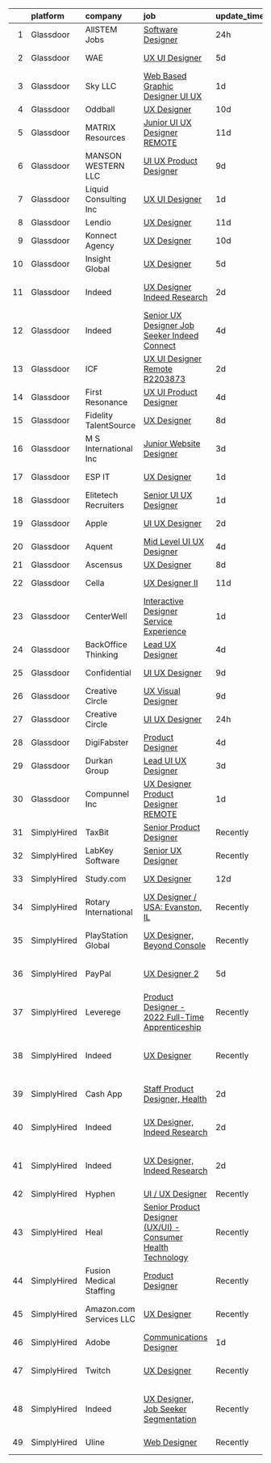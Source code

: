 

|    | platform    | company                 | job                                                                                                                                                                                                                                                                                                                                                                                                                                                                                                                                                                                                                                                                                                                                                                                                                                                                                                                                                                                                                                                                                                                                                                                                                                                                                                    | update_time   | location                       |
|---:|:------------|:------------------------|:-------------------------------------------------------------------------------------------------------------------------------------------------------------------------------------------------------------------------------------------------------------------------------------------------------------------------------------------------------------------------------------------------------------------------------------------------------------------------------------------------------------------------------------------------------------------------------------------------------------------------------------------------------------------------------------------------------------------------------------------------------------------------------------------------------------------------------------------------------------------------------------------------------------------------------------------------------------------------------------------------------------------------------------------------------------------------------------------------------------------------------------------------------------------------------------------------------------------------------------------------------------------------------------------------------|:--------------|:-------------------------------|
|  1 | Glassdoor   | AllSTEM   Jobs          | [Software Designer](https://www.glassdoor.com/partner/jobListing.htm?pos=108&ao=1110586&s=58&guid=00000182bf2ce76ea1a3184add1c7dc2&src=GD_JOB_AD&t=SR&vt=w&ea=1&cs=1_eeedd84d&cb=1661064767722&jobListingId=1008082479858&cpc=5D10E799EF7E9049&jrtk=3-0-1gavippt0joq4801-1gavipptfirmi800-0483b93bf6ca39c3--6NYlbfkN0AiZrMnqxUjvkrH1BfCsd59OntStyTxBw0I9DVEtrwMU_CPwukuZS-PU30XwDJvq-xV3dqZLk_kshAhf0oerW0ZSL8_heeLWa9YWLqdOBH7b99KeeBV9aHml50OYk1cKQJJVnOWn4CppYqT28xxCCydYja8xvKGri4oedUTj9zKCSSnmhPOIvxLk30CW9p3uhAd032GFPUpjslRC3L_-P2f5SEAHsT0ThXUiSd1v2SGZfIncKCR3EHIk9DTGWp-kJ21eTIzJ2TNs1XbKS80i-weQDmh3WUncYulJ3Um7odwpV2flCGXouL2J6t1EyOnAq3uss0pk0s2Kv2c2lrJ-qCqd3z8j-zhG24zT7VCiljxTQpQDMDxrSng4OeSoWCzd_ZOmi0pLFGSJaKVX8ZkqHFoz1kA3g6psOeRf8Isa1BupHsfiM6ohfqNJgXU6KSAYw0R_Od0wU_zdQ_IYbzjb8Yju-VI90ssuLKyjaJ3nmsy0-Jq22gCZEdyZANC4e_bckyE5NwN1lMKrww5CIf7RYuv)                                                                                                                                                                                                                                                                                                                                                                                                                           | 24h           | San Diego, CA                  |
|  2 | Glassdoor   | WAE                     | [UX UI Designer](https://www.glassdoor.com/partner/jobListing.htm?pos=110&ao=1110586&s=58&guid=00000182bf2ce76ea1a3184add1c7dc2&src=GD_JOB_AD&t=SR&vt=w&ea=1&cs=1_98f0e430&cb=1661064767723&jobListingId=1008071569353&cpc=F4CC4721A073827F&jrtk=3-0-1gavippt0joq4801-1gavipptfirmi800-6911699f14f7299b--6NYlbfkN0Bl9QJxqCZcWcAyXa034HOvbvet4oZucNDN581_ynRfl1w4Z2vSbYLN9J-8UY_LNbigfVgf7rLsZLZhP8JLW-j1J1fPfhutS-AJo4xdbvcNNY_Of7F3E0_8M2DnWvfsBL9D2vuWh9ZMJdjpL0ryj9tSIDe6iLz56nPC9JZDAzcRuAtLwtMBc-5dNFrDTUo_JEpsSp2MfPdN68GV8OKnTlxZAYpKIQ5UyPOp0SiIW9Jx2HicSqSvosxOKLWJVWtTxk6XHMU6OXRLF7jC8cPxbk3Hg2gzwcPseSQY7-I9YiP2noIq3PiFl_Pjoni2DFkVk0ERBMlTCc7rOOVs2-OSflCyV7MudVMsZfnt-LoUaq8tYwUBY6eyFmnlQI9BybeDwl8jEYztfBv8S-llOjqcjU90aSdLu9VQmB1Hbr0CDZSoQtwBIHjNlQU7UVqZgqMHu0_i0zHK9Wko6sRnnUXZ2v0m17O60DxTKLFbgzzZbdf1QueT3F9KbLPfUEcaoh9lWBCRwG_x8WtZyQ%3D%3D)                                                                                                                                                                                                                                                                                                                                                                                                                                  | 5d            | Rochester, NY                  |
|  3 | Glassdoor   | Sky LLC                 | [Web Based Graphic Designer UI UX](https://www.glassdoor.com/partner/jobListing.htm?pos=101&ao=1110586&s=58&guid=00000182bf2ce76ea1a3184add1c7dc2&src=GD_JOB_AD&t=SR&vt=w&ea=1&cs=1_0f6d4973&cb=1661064767721&jobListingId=1008081663058&cpc=334ABAF5D42DC775&jrtk=3-0-1gavippt0joq4801-1gavipptfirmi800-ba9f1eb9d6ffa551--6NYlbfkN0AS3oPsAAmCngCu4U51_2RxXyfS7TdWOFtWPOafNW52IzSReWxrra4i2b9QfbeYCuB6i4T9yU4LK8VO2xL3_B5mCmOeiPxkm45OHw9JfXqU9pTODq4TGksdVqzWm0_2Efm3abo7cBqC6QZ0V5JVmQmDSOLrstVHaoZEby-L7pVcCXgi0tJwS4uMbeaG15t6P0xqjgcQtH9dW8v8ttyf-R_aiGctyRfckOdMaSk4SFL6GVHQs3S8f0U_LWjrsrFf1hj2SZ5tglEk3Ftp_RPW8hatA2jUV37MSsLs4M-nlNRVnd2MJUVY5tVkSX74q7u5e5joUgJ0UKaOthMJ5xSq8ber3iTdvAno1Fk3eU2X6TVFzJAh4bvl1rORq7OpBe3R8V4Oe4GT8QvW5jH3d7kLkDSPvpPSn6Q4IVjR-FSshzN50ghaDg4T-OvyFub8r4aR3vuJJMbPGAiJCq0KdZrIVhuL5qyqmy17zl0ItcEeyUeycteV3IHECKbVeCVZHJl9zcI%3D)                                                                                                                                                                                                                                                                                                                                                                                                                              | 1d            | Remote                         |
|  4 | Glassdoor   | Oddball                 | [UX Designer](https://www.glassdoor.com/partner/jobListing.htm?pos=106&ao=1110586&s=58&guid=00000182bf2ce76ea1a3184add1c7dc2&src=GD_JOB_AD&t=SR&vt=w&ea=1&cs=1_7c92c0d6&cb=1661064767722&jobListingId=1008065550748&cpc=036CEF58F9688075&jrtk=3-0-1gavippt0joq4801-1gavipptfirmi800-13a53b514d376306--6NYlbfkN0DziAWqLD5XV9TlwCv7ToMcEMGvo4Y0raIGKY7Wg0KrL3iGx5yGQHVpqcwrH9QCqcIn6oJl25_MGg_osxpx4uNaq9xXD3FGBjmBsJ9oWYNFeW9KjNwwlEIO1ycXpO1bypm5bsoa8-TPq5q4RC-KmjUN-AvNciVI0QPCmdJBQznJb3H82UpKN-dvarcR4msHSuB0MXbF8Lbc50wGnnCTK1k2t4StkTIEoU7W9MRotYI3RvmlvMHlJ85dn1yTyV1vvW6ufx5rDYm4j9UJwFrRLlYjuxBdKcF5eKHaeQgPolnquJOgQMWY38tNhgKVIPeRqZph3iEy7N4foo1A9563L0UTStUpPJ3ye7DFNAtfG8GAsivqPQe-tRLFpW13ysTuulhy6eMmMyYjnyiN3pNIIp_7VgxrTOof0h1XRs67jWM0fh6WXxorGzbS_F97-V-VG8JXmYAnXWclTExXQcIpJvE2_3cFEtEwkfyZKRXlloI56olPjqX9rR2f)                                                                                                                                                                                                                                                                                                                                                                                                                                                                 | 10d           | Remote                         |
|  5 | Glassdoor   | MATRIX Resources        | [Junior UI   UX Designer   REMOTE](https://www.glassdoor.com/partner/jobListing.htm?pos=123&ao=1110586&s=58&guid=00000182bf2ce76ea1a3184add1c7dc2&src=GD_JOB_AD&t=SR&vt=w&ea=1&cs=1_de14daa3&cb=1661064767725&jobListingId=1008063613141&cpc=A65DF3A704A48F9B&jrtk=3-0-1gavippt0joq4801-1gavipptfirmi800-93ed54646864d401--6NYlbfkN0De5ppvndiyxA0pMSLQzOe_j9Mra0KF_8EhxTxOKXtZIfhM20E97mGJ28x3XA14Fw347YOZu9H1TW3cLCgiKdU9XDBC-yui81Ij8BUAH8nl8ee4EJiqTqxlFfbk3D2KluRYfYu0o-hUQvrSDoDGqUIsSNBqgrVpxZuBg9O-U62m1upbkFW5Gvtm1BlyQL41WLnU-4zWYM7jURtRjtkhPsIKbHbu3AeyzfYhoN-88_matLVtmzzbMAJkAsf-3mGXe8S198I6eirxsLFahxN7VPOU9CUbpKE7dIt6yqZeaWbXt1iztA9Mof2Zcz2LZd7JTiBs36hoCQbPoBn_d4yJ8YXLe2-IJ6UbXNf1ahCQWthTRBmCKnEVDtRyPUSpDGbrReZb45dg4CMmQAEy5wYHGRiJcmGlm7-mr6CUzXs0N1pTfdJiX1vRzEJX7IIU1coLFoRPxCFcxgPeuSo6kAATgdFhAN6GQD9phSauEHWiaFZDvatOz1CmtXnPlS7b4aprph17w9BEl_LiCKpj332HbsfsG5vyd7GI1cUTcg5XyxBtBQ%3D%3D)                                                                                                                                                                                                                                                                                                                                                                                | 11d           | Naperville, IL                 |
|  6 | Glassdoor   | MANSON WESTERN LLC      | [UI UX Product Designer](https://www.glassdoor.com/partner/jobListing.htm?pos=112&ao=1110586&s=58&guid=00000182bf2ce76ea1a3184add1c7dc2&src=GD_JOB_AD&t=SR&vt=w&ea=1&cs=1_f9619dd4&cb=1661064767723&jobListingId=1008067754530&cpc=AF02A54CD0F60729&jrtk=3-0-1gavippt0joq4801-1gavipptfirmi800-dfafc802d366770b--6NYlbfkN0CDuvr61fPbkBRmOc7wEo8zVc7w3kfgpjsKNZ1BUbVXalRmJ2XNUwJ8hZTKappHxTIZlemehZwBG1YfjQk1nQOzWBxzm05QITisXo5i49RquIqCmSooMOvgOmwJq2c7Lfc_JCmImBOY2aBIlAhcy16MopHfGe9fPRUMtGrGU-DkgL-EytyDZFjjsEyxbRhmdos4gCPafS2A_yg1xOorUm78aNBA6ODHt8ebNNj3-3NnHgKYdDNxxINIAa66iNiR_TbiNnFPBO5TlqwC9H6LPM5sm2pos8QCp1UCFw5kXRKAtgbILDuPTQsL5fa90-_sU8TA4i7pv_wZRUe-pBAbqqtl5Na8sL_AzbzXVzpEDXcu-fgYGkbNFV4M8li2FZgP9jNM_t2MMinKGFh9LuPG9_9d5Bx_2ctJfmI41woFvTktkA7pCigCQCvYakzP22z4v2gBNKfyKIufKaEI50ZuJkLqi_CXJLxwk0D1-gDSWe9WOH-By6pSGJeggtV8s6plHhdBVcPJ7UUe-3d1GwqYDEc7G9CLPKb0Ljj6atZnZG_bbAL9dKO23Yvx_2oryGgh-PtZAiMd-oXmxjPeQYG7XwuXYWIiwxD01ZTkiKZa8OtcyRpcJJpSr2a1uMQX86Ka8OdYbMrtP_ACkYMN8fLNLkuWMdowNjgp24Tg_28TlV-sND9dcqjKrI-QMvwfz1SIkw9mR_uLQn-zkzsm7VHXnAVvm_tCo2xT6XSq6qLLd2YbWkb0ml1_gr5kjEcmkfS6u8o%3D)                                                                                                                                                                        | 9d            | Torrance, CA                   |
|  7 | Glassdoor   | Liquid Consulting Inc   | [UX UI Designer](https://www.glassdoor.com/partner/jobListing.htm?pos=120&ao=1110586&s=58&guid=00000182bf2ce76ea1a3184add1c7dc2&src=GD_JOB_AD&t=SR&vt=w&ea=1&cs=1_24fed391&cb=1661064767724&jobListingId=1008081807163&cpc=D3E44275D43A938E&jrtk=3-0-1gavippt0joq4801-1gavipptfirmi800-f7ab5a56276dd664--6NYlbfkN0BuX9N1mPFpvrC_QDnbEBKfHMwVDgoorjupKhIwPC0-xdtIJeu3jgLtiEC4R3jG4jVqCnyOBOVojNl7yWiy1QXJXMdUKhmw4JbuSz8SHjRh5SKk2cSBKQWlK32MPAmjkPDnmjQ8ThcxRoY41QrMROB_ImXv4tNi5ncRi2-cC0XszOLyit7YGB4K0FpgCPAyC0V_IMkSUDcItLlwaArN7IxvIiA-LXd_gUahRk1rw8gt-TuHOYtszIfpXHPA1DTZxSTxak4Kj8p6p5VZq9RiHYCy0W5oYvM44MfJb6yTrGR6klwt5ONDyyhAwNRX2gqKrzmSNWhjZFwUDG6RZPSxZJQ5V4AefcoKeBQQubLjUNzXxqltSWhYJmfWxWVMzqT3tnPR3cpgHo-aZmPp26LnOtGLjbt4i4KZBO_gsX2H7-s6QdX3iwwU445kbtp49O2e99XEXN2gC6Y6Z-vD5qs2koIAVLIngFmF1v8di6GPoiLb0oO0VWyCmTeo)                                                                                                                                                                                                                                                                                                                                                                                                                                                              | 1d            | Sanford, FL                    |
|  8 | Glassdoor   | Lendio                  | [UX Designer](https://www.glassdoor.com/partner/jobListing.htm?pos=103&ao=1110586&s=58&guid=00000182bf2ce76ea1a3184add1c7dc2&src=GD_JOB_AD&t=SR&vt=w&ea=1&cs=1_7ffec75d&cb=1661064767722&jobListingId=1008063542925&cpc=9FCFC59387E3FBF4&jrtk=3-0-1gavippt0joq4801-1gavipptfirmi800-a6cf33f0da7aa4ab--6NYlbfkN0DeDTa8A5XXaP3hF5RUeGNUidlMB_lbQpEViSkLjPD18H4tnerHt4majvAAfyJrokhbXvatFXVw-Z_JJ4Q9pLj-hnrVK8uKuSnv5vvZvQV8dgHtf_LwYcQ66ho1cgvat75PWBUsuNN3nGAYgPZI1m-hlPHpuHTMp3a7gX3bplL-O_1icY7v_BGwJEDAFnLsDEjH7XkHK55utigFf1L1aBz3iUxv0i1SXBubrGdcX-I7TCFkejrPKz0CVjRi6hbFhAwa1q0En8I9yoxzzhHUfYLjEAZaVPzSi0Yl3l2N7XknDzcINV3Kmjk2mWS5loXHGUFs57onEsKhoAAFLeBjZ9pR9e0CItzaOEwuxJ9hpua5XNS1m-dGfHAyjygkpadgTfTW05wG8xWbGnD-iW8lQfNWhRzx-mVii4XO-kymK7i0iRUc9SFSdMApOxiboL7EkQFv035-4EFYhdPNFUbYCP4rEhIBZWqkTtXMtwaeArAifkn43eyr7ET_nvD68YLK2kmyBEc3pJYLGRI_KK8tRz_ksOHv_tWJFW_Mb3DTG9Nw_Bgk5WYzerp0V2OuIom2qcI2dr2KknR6wHN4rCYFHueLxtHkvfJvA1ROdqIWN0onoA%3D%3D)                                                                                                                                                                                                                                                                                                                                     | 11d           | Lehi, UT                       |
|  9 | Glassdoor   | Konnect Agency          | [UX Designer](https://www.glassdoor.com/partner/jobListing.htm?pos=104&ao=1110586&s=58&guid=00000182bf2ce76ea1a3184add1c7dc2&src=GD_JOB_AD&t=SR&vt=w&ea=1&cs=1_8896f27a&cb=1661064767722&jobListingId=1008064930082&cpc=BA15C3E50D27FFE8&jrtk=3-0-1gavippt0joq4801-1gavipptfirmi800-dc02b4f70544bdc2--6NYlbfkN0A-7AasZqH9Qn1Anb5-SGr1cEoKuvdHr_Nh2LwbaEhTGDPwrk31wGzsRusojOHg9Xx7Dh2ZCr8VFGXvIHx5-2sqcFB44Ik97kPjnXtKWEpUpISqjB2sbArCsAsID1ta0fnFl44hx67TjN5R8bTK05EN0qPl108XJpMmlJteIS_zm6elyNbTp4x9v-WeEONkQ2GSCqOd8KyNc7Eb4kqMecQL9lGiDRn9fs-ju4B-ZF8C5-HJplFFt-RotIb2ZQK9syc8IRijk635S9n81Fs2z2oDK15yocOI-Fp25o2pJffSINzER6xO3G_36tfAAgaG9rfNwh-kYJWxYct30HahGOoGjJwRobXcF1dW2y1IRHLIHlJQNU3CtxxIMqzPuiE5A3aqCUHqxkgCg1S6UtNzJNsqxJfLkGkaiDao7KjY77E8ci9V5ZRFMvQLHKI7gBgjD3TPzhaIgW3uio3fexSGZ9bI0H_F39A2caoWTT5HCa093CtgKCd7o_JZ)                                                                                                                                                                                                                                                                                                                                                                                                                                                                 | 10d           | Remote                         |
| 10 | Glassdoor   | Insight Global          | [UX Designer](https://www.glassdoor.com/partner/jobListing.htm?pos=129&ao=1110586&s=58&guid=00000182bf2ce76ea1a3184add1c7dc2&src=GD_JOB_AD&t=SR&vt=w&ea=1&cs=1_7b28ac8f&cb=1661064767725&jobListingId=1008071900463&cpc=334ABAF5D42DC775&jrtk=3-0-1gavippt0joq4801-1gavipptfirmi800-0acf532522283112--6NYlbfkN0BKkHZu3wF05EeDimN_p6sYpKCMArvwa95YdH7UpkaBCobj99dZAfyuabIV-dEThHV-qfOUH0BDh06ZcBAp_9BHR8GPV76LqD_PsUbbhhyTt_PRdZWwL7ZjSC2CJT_ypPG8D2u7BECsx-SITkhy0j1tYiZVrlUuIOkIJxVKrdSv9ydN2LOr2ntEnHm5qIpVSSlw0xwIrRp7481HJrXiHGFmlGJ2p5qDIul-xIXhL14so6mOD1DfmaCKIJfiI1JSiKngRB29KU7sAheLjTje8vK3u6-2Oue6QHtknHP5o3ESis7QubyjIMBgj61yYejbs3r3DEC9-TeMq0sWvbUwwCvYzJuc-C4fJf4tJQ6HBNqfn-6c0aCla5NuhX6tuer4DcUMcJd9EK_hKT-Zsy42YFx-5o5FaG7cQ-_jCNjYNVTZIzN6029EQQwWTU6HewS78GqMjmy3lWH6_GG1Q4uJAgG4HBc1N0CzNdrfOHE9lQ8bw7SLPR64IXlu)                                                                                                                                                                                                                                                                                                                                                                                                                                                                 | 5d            | Remote                         |
| 11 | Glassdoor   | Indeed                  | [UX Designer  Indeed Research](https://www.glassdoor.com/partner/jobListing.htm?pos=107&ao=1110586&s=58&guid=00000182bf2ce76ea1a3184add1c7dc2&src=GD_JOB_AD&t=SR&vt=w&cs=1_3359f0d7&cb=1661064767722&jobListingId=1008078754331&cpc=FB7E4A1762AE5BEC&jrtk=3-0-1gavippt0joq4801-1gavipptfirmi800-f079e87ae7e9ca05--6NYlbfkN0CiRNM7CVr8YueLFKlzwbFWI0o7IjV438l4sVrvKZ0flpURU_mqoI8EbsK64YRr3OARUP61HXq6ewxmXwO2_ICvR5Wd-q5gy1ntIy2ZOm0axFQRgYEJ8fmJe1we47ydkdgpmnPI8h9IzMllxg--bixVRQ4SfLJicWpHcKFlCZ7QTOyorWhJpYA3Y7DaZJymGIswfa4sTjNVhAkNI97S9MCC9H8Udsydjx85kWksbAazkdlFtQM9lMyhcqoa0qYNhVHJrM9T9KBZIGMO4EcYgm5fpqVOL-EHfzYnZUoZwrKg_WDFSMIaMkVO3dSDlx1rLU5nanqKpZHJBVfB9cLEy51rdBX2rTwClEuDHm29W7XbPfg0zjWnuBDReevsaunbpCM2--acrLowLu_Hpnku4a32hwi6cqRrm2AR3S-kYuW1dVuClaNPsjnRZiA8N0Mbnfky2oUGPOaQfw21LF6M4oHgpqnwGIG4bjnCkohC2yAE7c1ytK-26D5LZrGKV1qlnlfUCO3ch0Nc3SfTuU-Rbx73PvkEefUayKu2Mb_7s2m75g%3D%3D)                                                                                                                                                                                                                                                                                                                                                                                         | 2d            | San Francisco, CA              |
| 12 | Glassdoor   | Indeed                  | [Senior UX Designer  Job Seeker  Indeed Connect](https://www.glassdoor.com/partner/jobListing.htm?pos=114&ao=1110586&s=58&guid=00000182bf2ce76ea1a3184add1c7dc2&src=GD_JOB_AD&t=SR&vt=w&cs=1_0daa441e&cb=1661064767723&jobListingId=1008074303249&cpc=47CFDC01B3F81FAC&jrtk=3-0-1gavippt0joq4801-1gavipptfirmi800-549c5b38f6e4a0e3--6NYlbfkN0CiRNM7CVr8YueLFKlzwbFWI0o7IjV438l4sVrvKZ0flpURU_mqoI8EbsK64YRr3ODcEx1klXdpM9JKlRoHs3fkXqD83nRTBeXgPKXX3UD2f-ZkgywxfN3FJmop45_JI7GpmpttUXw7uicfbHeA0v1uYUaXm8cNYRrJBAcvJjDBPHbp499l5r-T04r0Ey9qioUW8K2GuO5GYG41wyN9VECVxw7E2cYCVXQQbtmxznzWWwnLvSjTYPmHKSZNlTnc_KVgz4frJKEEUq3hGJwFKc_FRjG92ubEy6XTZNAKn-kaDqGHJ3CWqHRz6KT2WpFMj1Ox-MtwgPt7Hv2zUtE9rbHo_cqH2cRXHtfZC1yTzSzbedGaewFZ7WghTtWzlS0PdxLjwVWkljB-aMHJOmDEx6bbEaasvqKeYRPaDHswIkfH9Ns2mQ2DX8X0ofZXLbNUNJ50d77-fMq03RgWQsKILQ2OlQMF69iqNprnrGqY0c4fcMsnKdRUGR87LP0BrM_DNND7YtrmXi0JU3IVw27vgfeV)                                                                                                                                                                                                                                                                                                                                                                                                   | 4d            | San Francisco, CA              |
| 13 | Glassdoor   | ICF                     | [UX UI Designer   Remote  R2203873 ](https://www.glassdoor.com/partner/jobListing.htm?pos=105&ao=1110586&s=58&guid=00000182bf2ce76ea1a3184add1c7dc2&src=GD_JOB_AD&t=SR&vt=w&ea=1&cs=1_3e716222&cb=1661064767722&jobListingId=1008078989093&cpc=56C4EA4A1A191A49&jrtk=3-0-1gavippt0joq4801-1gavipptfirmi800-b516ebbcace7f166--6NYlbfkN0DSYylACSg1DQGEyO4cxxwKRDBdzsQD8Ezqb3xaeFD8w4o2dn6uKYBvSUUltmrhMpeYpFOnDtp6ZbUKc_4wB9-1lIrmVGsrhR89mVdeaDHFXZo30w0ODU-FSGg37KS1G0yvNE-vD0--OoettTDrSkbRy4ry0h13vJQkJD6BVXqKkdhRNVNE0TjfS-HTpMqhwIK5MIu0BvBoF9nnQLsrpnoDwR8yLgd4Nb3vewhJNR4_STk2dmOTtdANcr_w9hmzsFY2e1_hewKdXuRjvT7CQx-VA9Jbe9rzThT4qCSWixUno-buvP6ShF5jzbFldnxNR-gHqFFtGhODDyDmCo2XZoZBM1Laogk7nHDyysJ_G-6zCvBTWpIrzwYdMIc2fNTOjKPUlJAP1Omj5TSGqXA9qvjPmJsNklK15l20eLR1CA-bVjArSnj_7pfqC7pIsv7o88eKSeg7QBq3O9AaQQhp0vjBPemsWqn6NYxvEJFDJnMgEeQaNj68WknqlJmoLUOsJefSM4hsu6I9W53Z51-ARYOg)                                                                                                                                                                                                                                                                                                                                                                                                          | 2d            | Remote                         |
| 14 | Glassdoor   | First Resonance         | [UX UI Product Designer](https://www.glassdoor.com/partner/jobListing.htm?pos=128&ao=1110586&s=58&guid=00000182bf2ce76ea1a3184add1c7dc2&src=GD_JOB_AD&t=SR&vt=w&ea=1&cs=1_1127fb0c&cb=1661064767725&jobListingId=1008073633770&cpc=4050D81B60456B41&jrtk=3-0-1gavippt0joq4801-1gavipptfirmi800-45a1e9b2fa0f0f98--6NYlbfkN0A67EbyqQZ2m7633xFuWhEzGHB4JWu7JYf7ZqKJexKnq-ewtEJ0iRSzNpebqvhoIpdb03KCrojhJnEvqOB-r9fr7Ydf0eKQOaScApv75GSj-XgdoSIBLxU7NgNg5yIze3MBoo_oCIvJ8ElDlZjZqUDa2RFmrCrbfBS8wXuJ4jjcFin0dfamKsRszTaw71lgKIEKQfRydJc8BiuKkVyZJ0BzU-LW13nrpxb0Ouz1Eq-BQR5omc6QKd9VEzX6J1QwWYCJDy5YQO73t_DLHsc0EuNosu1KCuUEsJVj2LRxRRD-pUdrH6LkqCPAa8V3YD2E9AG6vIK1CptZRAgb50E5fWETLAbD1VuzBc5j1rflPu9Ps86FFmdp3zhCnzzg9wUVJYN_9yjwXdIdj15SNp5t8mYUwbcCY2iJ3GL_9WFOdgbQxqjc-h4ow4sNO0ffCcgzalZBRB1tTnXt-hhMYXdDxptOls977RVyCMotSQ9PazzWb3e1TyfQNiSs3gdavATqetpLBbsM6jx-vw%3D%3D)                                                                                                                                                                                                                                                                                                                                                                                                                          | 4d            | Los Angeles, CA                |
| 15 | Glassdoor   | Fidelity TalentSource   | [UX Designer](https://www.glassdoor.com/partner/jobListing.htm?pos=115&ao=1110586&s=58&guid=00000182bf2ce76ea1a3184add1c7dc2&src=GD_JOB_AD&t=SR&vt=w&cs=1_65dfab5e&cb=1661064767723&jobListingId=1008068173821&cpc=10100C7693495614&jrtk=3-0-1gavippt0joq4801-1gavipptfirmi800-85c652f73852ce7d--6NYlbfkN0AoYXfdOe7El6-Ykny_IbMrQLc_ftZ75MJybi-dJXWXjsCzoyCJRRBVlF9fO0cfHB9s2-ubJ7LyTkkxMVGdI9ZyBTLpbLwHd60iIvtaqGPD8tqqxcaOh8h_pq7FM93aEnVENiFnonrkhIN38z-s_uCuHC8H22pCLKwhx3AZtDUDdDcxJA2EXTOuRALlB3fQKrMp2C5OChEm4hwUBuZjrj9Qi0Z-Gu58mgv_SwQ770Sg-xJ9Px_e_OJZTPKcUPtwzzwvUFbT5fJ8D7O1-k-nxF1NjwBE2PRXvRmjFviyEPAwvoBsnh-Z1OUwlIc-pWwOJwdsiESAXDJInzqcnj8SMYjhtABSWkIGR4k9bAHRZeeaBKgWiZ4mq-BGtZ0vPtbsYF0Sz_IC0iXpyD-sfkV636kdziQLx4PC3KsTt8sifeeMaKoi4GRY2tMsSJi-2d0KSu-nChN7AG55rLpezPKIPET-TQVs6l0U4uLahE65LOCkB8ksg1lX4UYK8MnDWhn1ptQ%3D)                                                                                                                                                                                                                                                                                                                                                                                                                                                        | 8d            | Smithfield, RI                 |
| 16 | Glassdoor   | M S International  Inc  | [Junior Website Designer](https://www.glassdoor.com/partner/jobListing.htm?pos=113&ao=1110586&s=58&guid=00000182bf2ce76ea1a3184add1c7dc2&src=GD_JOB_AD&t=SR&vt=w&ea=1&cs=1_7149e214&cb=1661064767723&jobListingId=1008076344614&cpc=A356F292FF34F670&jrtk=3-0-1gavippt0joq4801-1gavipptfirmi800-0cdeb1e93820ea3b--6NYlbfkN0Agvv2PNrG4fo17wRjtZaDfm_r31jTH_nsFWftIhApXGNfkzB-0xlDOpFGDjaoTkELdz_ocnpU_q83d42tEL11bC-gek6fd3ZtJ1kVJ1gN-Wyk_ASHSN6tAnID4dCZIduiFVsbuazI75ZKxA_RqFjheHRtjhndEITHL8htmG7CP8UA7h5XoFVRa-1Ix9T4YiSUHXuCNR1qeG5VST8sy39BPszVPy2Img1BvYwC0ki2iLZxZG6KoPMX10YknchMfKR_SMisAgZhTyd0N7T07AJXUyVYuYeCzq1UbPLR9f2_ExZok8VKVt0nVRN_AHWl0qxcA7xMwuQhaaRRkT2ETAqnzhDBJl1NcYt-TU-rP0yjgI6Vjwm21HmpHHOnM52whKYRqxRQadaTSNvrX0PP1FLXWTFPp7acLHeXB1vkrJav1PbnneykEee8CYZDYzCSkhowITvKwRsp9s4RdDzWRvmMD1GJguzeF_CXCWzgaCaKAMxSZlA_fcMgC0e9rTeMoGGxf90FSMqkcPQ%3D%3D)                                                                                                                                                                                                                                                                                                                                                                                                                         | 3d            | Atlanta, GA                    |
| 17 | Glassdoor   | ESP IT                  | [UX Designer](https://www.glassdoor.com/partner/jobListing.htm?pos=122&ao=1110586&s=58&guid=00000182bf2ce76ea1a3184add1c7dc2&src=GD_JOB_AD&t=SR&vt=w&ea=1&cs=1_4f2eb170&cb=1661064767724&jobListingId=1008081262230&cpc=235F38378B0CF412&jrtk=3-0-1gavippt0joq4801-1gavipptfirmi800-9cf2ea9a75d6bb2f--6NYlbfkN0AARxRr_EUdOibJ9cfro25N2qhWWm4uJ3jiBN2q8G7T5P8WVrHsRMoMTnRJiJWyiSriQRAYh7PE9gdFKythGOfjMdQQnh6aUGg2N2g-GJAVnuN65LwaLZBFC5tmrXSmRcTbgWZs4QGlbBivpmV7wCLE51bmZqjZfBJhlNS5r7EGlmgEsFYGVMBOV76obYsvEMYRIxLCNy0sKlhh4Og4co8LB-cPtYFXD1BKXYuXEstYdVp9aGsBry6LfbGrNsJ9ADkVvcDG2JxzMbepS_v4SVvlu1lTSqHihZ7fmkzEOLrtQTX1ZynRygU6kEJKzL55JHgN5ez0TIDqVUl76jW3wLHczie1SleiENpo-176OKWljFodZx_mkIxs0CW-pU8NnGljILES-42ckDY0M5BJNPJDAZ88Q4VWzeLur6PGotR0mK9w2yvWn7x-DuXSxmZPduIxwTFiIgOCgw_XcWZ_L84KX9k_V1PvVShEL8-rq50BNbt7Vp7dNSgU5MPDtiFF0dt0kr1PiX6QtaN70hTBmLpxky2-LpJAdS0%3D)                                                                                                                                                                                                                                                                                                                                                                                                                   | 1d            | Bloomington, MN                |
| 18 | Glassdoor   | Elitetech Recruiters    | [Senior UI UX Designer](https://www.glassdoor.com/partner/jobListing.htm?pos=117&ao=1110586&s=58&guid=00000182bf2ce76ea1a3184add1c7dc2&src=GD_JOB_AD&t=SR&vt=w&ea=1&cs=1_aeb6124a&cb=1661064767724&jobListingId=1008081241942&cpc=F4EED0218A761C36&jrtk=3-0-1gavippt0joq4801-1gavipptfirmi800-5f5fec2870d43fe9--6NYlbfkN0AW31Gic_wabho8Nv_ZbQc2hA2cevYtvDlbW5VVZvB7_on6M4fVqf_U4xZByv8wRAzDJauNrz4_Sm4cEZiGZPauC1YHk2eBPymVyZYultETAPWWlD21nDZP-ss3txUdRNftsS9CJ3T_lj3hL8vtDa-FcVuj4g9BQOhnrZeePHZ6l-eRtpugPfXJ_T0ornNyIMFvLYtH-YLRIxaPZtcmXGr4H1IUCtUwg1axHgfcPj57aAN6DoJOoJTF4kUGJGgzz29ASTF2f1KThU9_HSMyq42ITkWspzvQdrRRmWTTR7qEetgF9rww_OqWIkc3q9wCzDEarflZ9GiMTfHTZDp4g7bWgp2IfSIcyxXdO3PoFOtcsGa-x_ckXdZU3P_A0Iek4l9uFh1SBvlvXmfEmHFMFgrqFif6d0DlrEzz_acOgF_w7HJ87ZrxQ2i1Sh3oir8dQQY3k5uDHRRovvqE1R34KGc2VD5L8DYU50UzqgFEO7X7bQg9nUdJbvG89A0q6BEFsZI%3D)                                                                                                                                                                                                                                                                                                                                                                                                                                         | 1d            | Remote                         |
| 19 | Glassdoor   | Apple                   | [UI   UX Designer](https://www.glassdoor.com/partner/jobListing.htm?pos=127&ao=1110586&s=58&guid=00000182bf2ce76ea1a3184add1c7dc2&src=GD_JOB_AD&t=SR&vt=w&cs=1_7b65429a&cb=1661064767725&jobListingId=1008078787075&cpc=F41FEAB56D215062&jrtk=3-0-1gavippt0joq4801-1gavipptfirmi800-42f118951879b051--6NYlbfkN0BvKrLyj5gPmtZO9T8euul8TCxuuKNOtzRJOomxnwSEodTz2Bc-sPZl5OJ9R4TJsNeHYhrugG-GuHqQxA4XymeaX0vxwiBRkm0nXG2bzwJoLtia4j8rRJVPi5PAfL4q5QnXiGzPugzDTOlh_oDEI-Sl30BP6H-JT1iOqJwU3vO6YMqaaw9p3mZbyLNBoHS4IeiYLs0nz7_RBfswjIFER6_VjLo609p0aMBs6lkeBVZxQrcmVdJf2-5vgCmg6ogwhD6Ap3lajklvOronC1Ucwlb-8_Wa7yVJ4rS4fbnWZvlQ4aK-0F-4_gC48DR8yTGUEt9DDdCnP-WX2ZPFzx5hFvJOc9GH88q57_xXRrXvpezg8Xr0QPevE7yM_fksqn6k6N4GDRrAaNd198v9QhcGbSV0wM9OWGEyBbZ7-9j3wTrO2e8TvrDv8vDvFmAfw9DxO3HYnMu7MZTnzEJ-JaydlxEqXyjADQt96j-CVfZrmlgAjlhkjIbNnT0MqTJ6kSL2kMf2-81BFAVSeCOXlwPKo_J21G43wipnN5PIaMjlcHhmukEJOEvtacuTDt6PHTsNpvQba3ytnZej5_l7-wZhQmu49KQFKjur6FCYGbMsGiD7W-AadTDP0jJhrlVjt1GKYq2OihvUgDU1SsUOpY3MhRAjwbNsqHPZ9cVUFY9m2QALycZekGqNUblDNM0-CGNoaazz5YetHPnu10UQd_VxT-ma-IrjlsMobSD7-BBZynJmEInF4WFoo9-zEoVtOGV70RMIRvAC-KquonbDtnknCsRmb-vBMi-IeP-o8a79rT7OxDEQR9CzxvEhCITNPVJTBxXAGest7E5vZojR82bAwYWy7LYIXYyJpqJZR7dnbwctDY9EY_PSLPL3Gup96Q8Lwxiae8C3P1V6AMtXRMfhw4zoLQfYlJX1qG9JIuFuChW1rpr0ikgBzYTj) | 2d            | Culver City, CA                |
| 20 | Glassdoor   | Aquent                  | [Mid Level UI   UX Designer](https://www.glassdoor.com/partner/jobListing.htm?pos=118&ao=1110586&s=58&guid=00000182bf2ce76ea1a3184add1c7dc2&src=GD_JOB_AD&t=SR&vt=w&cs=1_57f10ddf&cb=1661064767724&jobListingId=1008073932058&cpc=334ABAF5D42DC775&jrtk=3-0-1gavippt0joq4801-1gavipptfirmi800-dab5df4474e7c143--6NYlbfkN0DMrcEu7yrtATojKJA7cEzGQ3FdRGWLh0CZQInL4ECGI9gD0Wolx9R2EDT7B77c2cQ3YhwS3uX0Dc0Z-X3QDKtUBk9io-nuo4mqIiBaoKCUkEJy_JAL7WwXovCFeGp0i10Dtf4drg_4fygyDnPMYz8o1-mutPBBlPVvsl-2p6a47aqlZfghtyZS2ik1QNH8TfOmv-JE0w5bTLAdrCAQGXRA3hdB7KOfGo4Tq5NKKU9Z88DQqTaRod0NQdsgo4KBG1JcCtK-7LfZ6SB719gxW08CmGZKlCPytEPtVoLw98_V-F_wu9bpNmm0Dc3fmP6-rUdweL3VBDT8fmnWRUGyed5OYth2AnG5hVEL-boz7Qh5WI8K86c8H7hQm0VaN_Cug8egHeOISueRGtC_13gEiAe7vVgmkHNKQSbEDBjoJQpHjGyL6NcjQs1kbG1NH4ZbLTJaMDOCnyBmbdXD9mlyqfsW)                                                                                                                                                                                                                                                                                                                                                                                                                                                                                       | 4d            | Remote                         |
| 21 | Glassdoor   | Ascensus                | [UX Designer](https://www.glassdoor.com/partner/jobListing.htm?pos=125&ao=1110586&s=58&guid=00000182bf2ce76ea1a3184add1c7dc2&src=GD_JOB_AD&t=SR&vt=w&cs=1_5bd004f2&cb=1661064767725&jobListingId=1008069320854&cpc=FAE5E775D180B2FB&jrtk=3-0-1gavippt0joq4801-1gavipptfirmi800-835d645294fce2d7--6NYlbfkN0D5MgSvnQUG0V3x862LP---yg2cpBEMR-sxr5Of7E7lZaGPSMxcjrUM_REq8Ox-J9Lk8mER9_FwnR0mc6XWijXIfeCTYnF003-7IeIOyHoyuWdh4rsUXKtMBp5QeyKBIQWU7B3Hqi1opgixwDtqivWg1jhQoGAhhhCiaJ3ZMOHTo5bAldtEdM_Io9e6zRaexG8AiWVE4RgAyDuMbnwDI_XGuipstbHhwYJM0Pnprpc7zMIFs4jaX-CNSwRIebS_0XTQKmV9w2gvybQGLi3F8rjJcSuKQBuDIVLWvpkeaUKrV8MGMu6WcA3Ar8tegkMmAgIClUJeOr9wTtu4YyAy8rvWkG2b8vVHTd9x8WlKbojH2bZxCBVwDvRUKYuZ51_HQI06z1Q7mEkwQWeK5IbB6QmcHrA9y4Z_vSEXOTBaNRX92zf4TYpFlDrnY9gMvWWTbUaezNhewCRti-kjwrfMDkAw)                                                                                                                                                                                                                                                                                                                                                                                                                                                                                                      | 8d            | Austin, TX                     |
| 22 | Glassdoor   | Cella                   | [UX Designer II](https://www.glassdoor.com/partner/jobListing.htm?pos=124&ao=1110586&s=58&guid=00000182bf2ce76ea1a3184add1c7dc2&src=GD_JOB_AD&t=SR&vt=w&cs=1_1b37306b&cb=1661064767725&jobListingId=1008062750912&cpc=B076152010A3B66C&jrtk=3-0-1gavippt0joq4801-1gavipptfirmi800-ed0e9f7e7c683923--6NYlbfkN0ABL5jwqrJX8j4-zsE1pdctockIOMh3bUiDojLxDHSgft-IBPHc-ugKxXUaFJpc9def4hOIw99HzJXMrZeuVo2P-IlPiZBSc-OBdDvH4n5GH8cPC3emB1hM7_Uvy1nH-sYi0ey5bR8TlnrxcQuTa0iCMC67o90x2gsrKds1fXHegBXoUidjJTg0--cjXjtNyppSQg1Z2gZNwZeuZv1BXVVNKvjJoo0nVPGfo17x5e3TYKJyw1Ln-UZ8iUO50lFSsWbIPpBBasXlsMji5AzdLHoRoqJ_dt54DC6fAA-ZfEkX3FlGcIM85FX7AReLs_W4SmOLQ7aUMtClI_3JMxQ0oFRtaxlwmyzLMR0ncnoybdRagDTB4ZyRlAc76RwHVexmHnNICjFzdQktgCToQVCaXTwIVna8lTlyJr91Ar_IltLkzBjefnlO-E_LSTu6c1byfQxzOTRSqtXCTSN38wYbyIxG2T4Y6ysprygy_FLIHOoJor77zZwh4GBdrq0oYziLao6bG1WR6zgCkDjZo4-WOkrXQoonDzeDoPZxUzZ9cRqp5frWFSLONBUvJVmf5l72aGmBSII1ihBjVphgNwuK-SFzP3cEcoqsDH7wVYo4gyhQt7Bc2eHd7uUdcpRAsS-0grnJ-6-LeORMEhVMbqM1xxs98vsCgNdSNnqhTCyPaXLn2IUG9x4Rytf1BUtuqyAjodIWtqyudZtuNO-7EH_h_forRyu-q2RXc9ZwMpjr55udgoxfK9B9NOHXg6u21pEXruk%3D)                                                                                                                                                                                     | 11d           | Alpharetta, GA                 |
| 23 | Glassdoor   | CenterWell              | [Interactive Designer   Service Experience](https://www.glassdoor.com/partner/jobListing.htm?pos=116&ao=1110586&s=58&guid=00000182bf2ce76ea1a3184add1c7dc2&src=GD_JOB_AD&t=SR&vt=w&ea=1&cs=1_ad752455&cb=1661064767724&jobListingId=1008081190901&cpc=45DC3EB807283E85&jrtk=3-0-1gavippt0joq4801-1gavipptfirmi800-fa688f5563f3ec7d--6NYlbfkN0DTpne61UmFZM4rphN6Z_dPa1xbTMy_srCLEByaiB2DVWPvhNqLiK4BpF4Wo-txkRdFQ2IcuS-KnaNmAbE6u3-gF_srwmiJmWTvMKRUExTO9RM6qPMc1_D-4i-XzK1t988u6kWSCbmcG9_SJgn8UOJtWurW9qz4FUTAnlo-tmK9STFjnR8thZqSglm7zOTsnCl3rEpi1e03DtfM0VwscBVEs__HM2kHzFdjvVidt3JLLN16kSLT3hQAoJfNU5mTem5d9DA2-4urkE9JeaxBJMi7kAHC3wfUSlK2pbWagK0_-0fq-r--0LLGYW7zl6hrCV0O3JF_5wNXBA_zcc10KSorHLZ-EQaqDcT2YzNyHML4SUrrtJ2xaWB6BYukiso4sX1wRfTb9Uatv8LMaHISxq2rls3nXezJz582x65GfRMwCH-246O3xyDGpP4M_Y6E2xSCGP6IRT37jKeB-DRsOLAwEKqevoM3LlCYVJ5C5LrWLRHJRmGt_z4z9C6SDlLt5k2-Cm-s6YnIxL2clKJqcieP_SjHMXiMbmw%3D)                                                                                                                                                                                                                                                                                                                                                                                     | 1d            | Remote                         |
| 24 | Glassdoor   | BackOffice Thinking     | [Lead UX Designer](https://www.glassdoor.com/partner/jobListing.htm?pos=111&ao=1110586&s=58&guid=00000182bf2ce76ea1a3184add1c7dc2&src=GD_JOB_AD&t=SR&vt=w&ea=1&cs=1_b5f835b8&cb=1661064767723&jobListingId=1008075143966&cpc=6A22310A23505C64&jrtk=3-0-1gavippt0joq4801-1gavipptfirmi800-cc754e96133d33f1--6NYlbfkN0C3jTVtUVvFYk50Kmz11fBcudNwHScPSlyS_Uqq5WxBKhf6R-a_qCiS6Qjv0dCCdk4FEKHefIkeKu9tiWsYeENP3x6CZpXnb6ypvhc0SVDAgTzFCj_Bp2jxYefQxW59nqSzps3ybIxTHHo_aIQFAtjqGFAzFHL2XiN3ZJdlhTw9XxH5ishZOzI-IY6iSBxBBRvD6D5He64MSsXGM0-txxW_KhY3p4HbX-YfluwED02Qx-uRh4ZL5tsFxb6qtNi5yYp3unXxEpsCzMqNhMsAyjqzHypGIiTEScJcTxv5l6fBPHZzUP4K-FLCLJbbCTDPrxbSGrypOOevEaTuSZ6gnLRxmD7UVQDExxkSr8FXpt6ezS9GLfajh6UC7NUQKl8nMwBpv7F-JLRKfpvq-dxd7a7ZQ-0TAg6l-eP5Q-HPEa_qcmI0SzmyztwDQ8GpGyWaP79nnLUYvURJf1CDIfSnl_fN1DpI2-1teJb3rLM52gnSuk4a6A-yxvlaC_0ea_n9jZ8%3D)                                                                                                                                                                                                                                                                                                                                                                                                                                              | 4d            | Remote                         |
| 25 | Glassdoor   | Confidential            | [UI UX Designer](https://www.glassdoor.com/partner/jobListing.htm?pos=109&ao=1110586&s=58&guid=00000182bf2ce76ea1a3184add1c7dc2&src=GD_JOB_AD&t=SR&vt=w&ea=1&cs=1_fef95cfb&cb=1661064767722&jobListingId=1008067427994&cpc=2187E14FC6F1B769&jrtk=3-0-1gavippt0joq4801-1gavipptfirmi800-dbb1fc666b935ed5--6NYlbfkN0B0loyvPYJ8wD4S7LZcbpG0lHdg-ap_IBmQwOBYVYgQJKGctTZBEAzlGkcvuXBkqA6UHp8cGI9fu1xtBQOns-O40rKW0CsIKuyLmkdBfVtAMAFRsA_LVYevvWbTtBhLM7Qao5yeTl4zQDyIQ1Ponb1Ip2-KIthBzYiq1vu0g2ixb_sKyBvkTYPnbjE-NmOpsfMcDd-0ytmiAFtodWKyVlz8VragOZ82q7aAeWePLDQynU7ggaDhR54sKSJVjzZ8iaP69FAqQMZQhp7VEcVe82qFO0xTSH6NWLpyl7_PjTgceCXNtvXM0GF6l6QuKJvVWmHqIwOlL2yo3muorXwMg5Yj3TQuJnLAtIJfvhZFLdHNLsdLw2-mzUZZyMrDwZ8_M7q24AcUqHwf0NVRHTj3CBEw5z2U6g8lhfEB8U-gUWaUwLhJrIvQPZSotuOVQb6uJ4tYQJ6ixA0dWfatedqqBRcL9vMj2iDyG-VTTKGmfQOmi8C9PWqGiDTbiygnmg-za74%3D)                                                                                                                                                                                                                                                                                                                                                                                                                                                | 9d            | Los Angeles, CA                |
| 26 | Glassdoor   | Creative Circle         | [UX Visual Designer](https://www.glassdoor.com/partner/jobListing.htm?pos=130&ao=1110586&s=58&guid=00000182bf2ce76ea1a3184add1c7dc2&src=GD_JOB_AD&t=SR&vt=w&cs=1_4be07be5&cb=1661064767725&jobListingId=1008066739076&cpc=1160948BCBA38B5B&jrtk=3-0-1gavippt0joq4801-1gavipptfirmi800-bd5eb99d377b8cd8--6NYlbfkN0BPwlZa85gbT4Q3XYQoU_uQn0Qmw9zd_9UNfmcwtqAVud1yvyq1Z4UAlx1bxhDUi3IKC4T2nsx5Ibmr0PyPmZCo-NMGRfn5O9HxxTRdsG56DaJ5ZpASEl986WIxWpPvZqKnmdDPgBZwJBHny_CrlF3OFWuN1MgQ1x1hHVZ4sLE6Ys3wUaiaNr7_gAsiMYSeGadIL7ke8QoGg3CotoBKW-UrHcyRHN7LXunJo61I_vN4DrKKTLsB3mmZhtZQM1xBudMoVDslzj1AlORYVqUD-pMua00z4dSWDKCZBp7C2lxc4lowasp90Dk54gleGE2dF4KtDnDpcs-Ftbrhbbt6QIgjZ0EJR-_eYtXAKSxVYORYBcAz1Hc935JZVtG7jsQv4-We42r8fz6CvfCOEDhX7I0VvtwOKq_RBrJhUEMYbKRiau4ykW5WVMk8t77qO-1x92N4mJ6KfmMtPLSSEpqTiGm4sd5b0_6jfF4nCDZtAUX0MX6wGSdlBYGbG8IEyJIY-IHwQkhTDCoBZw%3D%3D)                                                                                                                                                                                                                                                                                                                                                                                                                                   | 9d            | Mountain View, CA              |
| 27 | Glassdoor   | Creative Circle         | [UI UX Designer](https://www.glassdoor.com/partner/jobListing.htm?pos=126&ao=1110586&s=58&guid=00000182bf2ce76ea1a3184add1c7dc2&src=GD_JOB_AD&t=SR&vt=w&cs=1_4fabaa30&cb=1661064767725&jobListingId=1008082446342&cpc=5EFBB0462F9C6B7A&jrtk=3-0-1gavippt0joq4801-1gavipptfirmi800-eaab48fa98320e06--6NYlbfkN0BPwlZa85gbT4Q3XYQoU_uQn0Qmw9zd_9UNfmcwtqAVud1yvyq1Z4UAlx1bxhDUi3KTDzblmWLNalwuO4eZEgHBbqrqAIUD4S8IskC6A1ivfFJXZNFp_VL4dg0QgkVi4PHNPpj574FhhgcpSH4dUzOxW0AG8g94MxWodZgpGLO1g5VOP12maNYLmtUoXiyoWQH_tPZJ9hmfiPVhRDecbUHzbvcvcWyOG_BGdi0K6QKVeRYQdbAdNa3TgLwwxmchA3V5XS-RS9AU2GhWdKcgC5scnm0l47MNj8YmeXgNNqyyTFHjLE4XL5mFMgr0sDhS2Peyw87Gw1J-Fj4Z-3WrB378bCJPbuxWRDXPKhYp5Uo7OBn_gBrgElTRKlTA_CZ80vThJtniYI26m1cLFSBoSl3II-ojPsJbhufql_kU9V3dTcuWbe86TJE5ZV5vJRiPS-SpMGtze2VlR5npCg4gb_f8B-R8Psd0Tq-St-nrjLizANh-HGIlxDD9LTPcf5eGNNwSdkxr-4ARCg%3D%3D)                                                                                                                                                                                                                                                                                                                                                                                                                                       | 24h           | Reno, NV                       |
| 28 | Glassdoor   | DigiFabster             | [Product Designer](https://www.glassdoor.com/partner/jobListing.htm?pos=121&ao=1110586&s=58&guid=00000182bf2ce76ea1a3184add1c7dc2&src=GD_JOB_AD&t=SR&vt=w&ea=1&cs=1_8b3ee02d&cb=1661064767724&jobListingId=1008074490532&cpc=3DB599BF2F4828F0&jrtk=3-0-1gavippt0joq4801-1gavipptfirmi800-d2273074d1f1bf94--6NYlbfkN0AtlW_omU2Xx3W-19HQ_drmTKCWebiHnmA5lS5PDL5G8Sf-C-2-8DpBJzHBQxw90Gr8Xu65Ebsv8HyoIrW7kvCiE9B7Fz9zvKy0OGM4ci98VX2LdP0TkyQgeqjjmnBUBc6Zgip4NfQ_VNNhc60jqZF6vC2Cx1c4zYmOQiC3LAPB2Vm3ZR3wx_1ywvpwcQSj833wZPcH3SOMArr35k0thoPLFNAK9xbyazYqeQYS_7jHTJ1L13cKxLDEneEf_gfj8vLCvH8zlAe2QBaUAbUu36Z5CwPgEVw21HRMdLPXnk4RzGSlnTY6u8dSOhuN5n8pvnvdy8ZkCPk5xAjo30ELCMfi4hPJJUPpcS1G1xmMZhV1OYKlsz5xx_qhWkuCYh2nV7om6dKCa-Q1sjEb6bSch7e-PqTYykPXxJlrl-JYdsynp2kmWGiTu26LSw9ByFJLItv4MxGQGqUaJscq21M8ydTyXf2R-fw01UkE89-Miy-LUUh8nQxQt-aq)                                                                                                                                                                                                                                                                                                                                                                                                                                                            | 4d            | Remote                         |
| 29 | Glassdoor   | Durkan Group            | [Lead UI UX Designer](https://www.glassdoor.com/partner/jobListing.htm?pos=102&ao=1110586&s=58&guid=00000182bf2ce76ea1a3184add1c7dc2&src=GD_JOB_AD&t=SR&vt=w&ea=1&cs=1_8426ca77&cb=1661064767722&jobListingId=1008076486453&cpc=E4C721A27A4A9267&jrtk=3-0-1gavippt0joq4801-1gavipptfirmi800-1a247e0b0ab8cc71--6NYlbfkN0BzyIYrTMR_AjNKh_kvAG8N613gtHPANQ3sdLTkrtBd-8IxFHTpUoltaJoF8La9yapEJlqVEz1jSD-r0_nkH4idytUuLZhi7KvZR7PXKRBHqa3pmZVVtCgywecSQRB48rcYxIP2PGPBmgUHp8SsLl37UO_C-bsUc-Lu6lLMovKrTzXrDc9TREGAeCaokmJX-MHhori2WnRt_F5duW9hGx6R7vM7c2v0LVHuQq9oi0kh9tF7Wk9dtua8hnCnsHYxi65M05fGDHuLs3f02reDd8S3OK4O7IQdso0MmqIkMz6HAuHANQVDUrXmr2NGDPi5t3SYl3t4XGYjvgtL0JXxQZjv_YRDfUpWhN-uViULRsZx3-rguQaLzGfMOnFt9N5xs2z5utPenM5j0PvAdKtCk4ZmRbAb0u9ohR1ZX8qE267RqhEeLONDfKaTlpsVjCQVbaCs6FCAs9enuvO2IOjd26mjVDBUYXW9WxC3WcL2W4xYMSJSUSXypdN5HWnm91h5GKITkK99LQC4xg%3D%3D)                                                                                                                                                                                                                                                                                                                                                                                                                             | 3d            | Malvern, PA                    |
| 30 | Glassdoor   | Compunnel Inc           | [UX Designer Product Designer  REMOTE ](https://www.glassdoor.com/partner/jobListing.htm?pos=119&ao=1110586&s=58&guid=00000182bf2ce76ea1a3184add1c7dc2&src=GD_JOB_AD&t=SR&vt=w&ea=1&cs=1_08c9dab3&cb=1661064767724&jobListingId=1008081573622&cpc=C4A69CCDBB3B9599&jrtk=3-0-1gavippt0joq4801-1gavipptfirmi800-aaf1f707f7a576c9--6NYlbfkN0DU7hgtDhmC-fI0i-N7DqaBmluWfFdS70gHoSazL13xmfA5giKGFFBhT06miOrRQjRKfYThXvIfC9J_8lNLju8ka5aCbzT6A5iGu5AXTDfg3X5xQWkkPTYeokt4amwnvhwCj67ULzm2_MfCAeHkXVWDKHriWMqy1UxS0K1dCmiCgOezhBqxx7_JPadir0TRTG8RHneRXEMHsclRbxlTsmIfi4W56VIiXywkONPHJVnWL1H5a30vvtsgE9pfsoU7_drI6z09W2aJ2YlzkLj7j8pIa_RG03-4Hnb4_MC1fT1izuM8qe-mn2I83ZCb1BKxYFCmiJp10qjpLyCGUdGfmW42qMO9GPgn0EZkEb3uZGESfn5Q-T-Zz-vIbetKpa16IVuium-r89K_joEvrf8sLC2GHepj4SBRU3Af1HfHGS8CZ5kicR_9yaoRLgj9zFB_4EW9-P9gCR7FGyIx_sjkQmE9pKvg0nncxygeQxVI1QYLozw0wnQea9Ij1BT3Pc8vV09Ld9x3MZgdHRv8Pg-fy7bV)                                                                                                                                                                                                                                                                                                                                                                                                       | 1d            | Remote                         |
| 31 | SimplyHired | TaxBit                  | [Senior Product Designer](https://www.simplyhired.com/job/VTkeFr892qLQgjuKPRFx8Im_5an71fzjjrJQdklGP3dNnhS8pqi-Yw?q=ux+designer)                                                                                                                                                                                                                                                                                                                                                                                                                                                                                                                                                                                                                                                                                                                                                                                                                                                                                                                                                                                                                                                                                                                                                                        | Recently      | Seattle, WA                    |
| 32 | SimplyHired | LabKey Software         | [Senior UX Designer](https://www.simplyhired.com/job/1Sb1F07gkcoYvDkxozIfGgYSpFEbxhfg058UdQNPx4izlU_I9m6Wjw?q=ux+designer)                                                                                                                                                                                                                                                                                                                                                                                                                                                                                                                                                                                                                                                                                                                                                                                                                                                                                                                                                                                                                                                                                                                                                                             | Recently      | Washington State               |
| 33 | SimplyHired | Study.com               | [UX Designer](https://www.simplyhired.com/job/ECa27YIBbSV6-FjNu5s4_yV_W53NTO2-1MBGel36Cm24scmb8JYdbA?q=ux+designer)                                                                                                                                                                                                                                                                                                                                                                                                                                                                                                                                                                                                                                                                                                                                                                                                                                                                                                                                                                                                                                                                                                                                                                                    | 12d           | Mountain View, CA              |
| 34 | SimplyHired | Rotary International    | [UX Designer / USA: Evanston, IL](https://www.simplyhired.com/job/-0UTjoAdwALpU7EyhFmtGa7TZfbyDl_5S-u2gfLP24tVGW_pZ2h7wg?q=ux+designer)                                                                                                                                                                                                                                                                                                                                                                                                                                                                                                                                                                                                                                                                                                                                                                                                                                                                                                                                                                                                                                                                                                                                                                | Recently      | Evanston, IL                   |
| 35 | SimplyHired | PlayStation Global      | [UX Designer, Beyond Console](https://www.simplyhired.com/job/oEB_L3ZmZeZnGS-QbpQWL7dAvk_CE2zEXRX3YRiMd2aBlOpWkpeYyA?q=ux+designer)                                                                                                                                                                                                                                                                                                                                                                                                                                                                                                                                                                                                                                                                                                                                                                                                                                                                                                                                                                                                                                                                                                                                                                    | Recently      | San Francisco, CA              |
| 36 | SimplyHired | PayPal                  | [UX Designer 2](https://www.simplyhired.com/job/qJE7A2aCFN85e05aJqU7L0XrWbGKF3_fT2uDPshVewILH7OLRCfNkg?q=ux+designer)                                                                                                                                                                                                                                                                                                                                                                                                                                                                                                                                                                                                                                                                                                                                                                                                                                                                                                                                                                                                                                                                                                                                                                                  | 5d            | San Jose, CA +5 locations      |
| 37 | SimplyHired | Leverege                | [Product Designer - 2022 Full-Time Apprenticeship](https://www.simplyhired.com/job/f2PnrkNkoKjnF_c7MsOM41LbDj7RDHIKkfuGC1pKOOPB0dNQ0HmV5w?q=ux+designer)                                                                                                                                                                                                                                                                                                                                                                                                                                                                                                                                                                                                                                                                                                                                                                                                                                                                                                                                                                                                                                                                                                                                               | Recently      | Remote                         |
| 38 | SimplyHired | Indeed                  | [UX Designer](https://www.simplyhired.com/job/nWs6fzc0lsZba7o6nWJ2tjfWQMSsMSph10u-dxNe0a6G2ABb9T-u3Q?q=ux+designer)                                                                                                                                                                                                                                                                                                                                                                                                                                                                                                                                                                                                                                                                                                                                                                                                                                                                                                                                                                                                                                                                                                                                                                                    | Recently      | San Francisco, CA +4 locations |
| 39 | SimplyHired | Cash App                | [Staff Product Designer, Health](https://www.simplyhired.com/job/oZiNzEpP8UCGqALmt2YDgQCMelf-27r34_ikkeiM3PSDQuqFaSDAUw?q=ux+designer)                                                                                                                                                                                                                                                                                                                                                                                                                                                                                                                                                                                                                                                                                                                                                                                                                                                                                                                                                                                                                                                                                                                                                                 | 2d            | San Francisco, CA              |
| 40 | SimplyHired | Indeed                  | [UX Designer, Indeed Research](https://www.simplyhired.com/job/HGBG7t37eaWsw_z_7159a5Vqji4TwLH3mVQy_sIJ3H1CqVQVuQqPgw?q=ux+designer)                                                                                                                                                                                                                                                                                                                                                                                                                                                                                                                                                                                                                                                                                                                                                                                                                                                                                                                                                                                                                                                                                                                                                                   | 2d            | San Francisco, CA              |
| 41 | SimplyHired | Indeed                  | [UX Designer, Indeed Research](https://www.simplyhired.com/job/HGBG7t37eaWsw_z_7159a5Vqji4TwLH3mVQy_sIJ3H1CqVQVuQqPgw?q=ux+designer)                                                                                                                                                                                                                                                                                                                                                                                                                                                                                                                                                                                                                                                                                                                                                                                                                                                                                                                                                                                                                                                                                                                                                                   | 2d            | San Francisco, CA +4 locations |
| 42 | SimplyHired | Hyphen                  | [UI / UX Designer](https://www.simplyhired.com/job/yDJ2JvyV1-NI3vwyoQaXv7FKyE85rKAPo4HKACJi4xXh-WbqqnJquQ?q=ux+designer)                                                                                                                                                                                                                                                                                                                                                                                                                                                                                                                                                                                                                                                                                                                                                                                                                                                                                                                                                                                                                                                                                                                                                                               | Recently      | Mission, KS                    |
| 43 | SimplyHired | Heal                    | [Senior Product Designer (UX/UI) - Consumer Health Technology](https://www.simplyhired.com/job/jV8vhDEtSKd6cMEVcXh7OXg4TaC09lx8gXsZGIhemDExicaP6c7CuA?q=ux+designer)                                                                                                                                                                                                                                                                                                                                                                                                                                                                                                                                                                                                                                                                                                                                                                                                                                                                                                                                                                                                                                                                                                                                   | Recently      | Atlanta, GA                    |
| 44 | SimplyHired | Fusion Medical Staffing | [Product Designer](https://www.simplyhired.com/job/CkvdKoBsJgzs_CdBD7hjmrN8LLOl-erbZtsJO5xBNvLJR7zJfvQb-w?q=ux+designer)                                                                                                                                                                                                                                                                                                                                                                                                                                                                                                                                                                                                                                                                                                                                                                                                                                                                                                                                                                                                                                                                                                                                                                               | Recently      | Omaha, NE                      |
| 45 | SimplyHired | Amazon.com Services LLC | [UX Designer](https://www.simplyhired.com/job/oS6IGmRXYzbBOapCZ-grsawMPeHcdmF27zOb5cz_7MEQKQQHxQjX8w?q=ux+designer)                                                                                                                                                                                                                                                                                                                                                                                                                                                                                                                                                                                                                                                                                                                                                                                                                                                                                                                                                                                                                                                                                                                                                                                    | Recently      | Sunnyvale, CA +6 locations     |
| 46 | SimplyHired | Adobe                   | [Communications Designer](https://www.simplyhired.com/job/kB_6rvABTv_gr-LErhvsZXBD41OJKVeiEZbOyFUU-NnQXI0nxkSbbg?q=ux+designer)                                                                                                                                                                                                                                                                                                                                                                                                                                                                                                                                                                                                                                                                                                                                                                                                                                                                                                                                                                                                                                                                                                                                                                        | 1d            | San Jose, CA                   |
| 47 | SimplyHired | Twitch                  | [UX Designer](https://www.simplyhired.com/job/EDo_Qvr7vFIdWM6egrHL50-2QdTdA4HmO_WRL0tGp1BAcwz7azruXQ?q=ux+designer)                                                                                                                                                                                                                                                                                                                                                                                                                                                                                                                                                                                                                                                                                                                                                                                                                                                                                                                                                                                                                                                                                                                                                                                    | Recently      | San Francisco, CA              |
| 48 | SimplyHired | Indeed                  | [UX Designer, Job Seeker Segmentation](https://www.simplyhired.com/job/yd2Cg4vIfS40yi7ADP7byxy8VmBVko6fSYGN49QVnS26iWaNwjx4Tg?q=ux+designer)                                                                                                                                                                                                                                                                                                                                                                                                                                                                                                                                                                                                                                                                                                                                                                                                                                                                                                                                                                                                                                                                                                                                                           | Recently      | San Francisco, CA +4 locations |
| 49 | SimplyHired | Uline                   | [Web Designer](https://www.simplyhired.com/job/kI5kUAq-InikRw-9L7E4f0451pjqb3sKTzg2rEtjPg4g-FlQB3FIdQ?q=ux+designer)                                                                                                                                                                                                                                                                                                                                                                                                                                                                                                                                                                                                                                                                                                                                                                                                                                                                                                                                                                                                                                                                                                                                                                                   | Recently      | Pleasant Prairie, WI           |